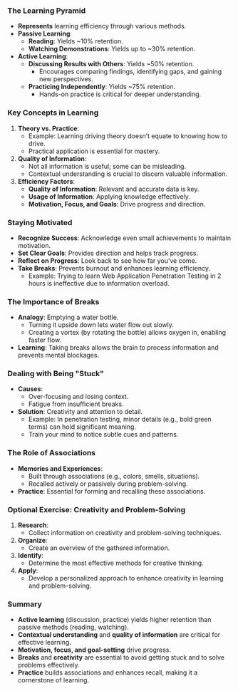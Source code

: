 ### **The Learning Pyramid**
- **Represents** learning efficiency through various methods.
- **Passive Learning**:
  - **Reading**: Yields ~10% retention.
  - **Watching Demonstrations**: Yields up to ~30% retention.
- **Active Learning**:
  - **Discussing Results with Others**: Yields ~50% retention.
    - Encourages comparing findings, identifying gaps, and gaining new perspectives.
  - **Practicing Independently**: Yields ~75% retention.
    - Hands-on practice is critical for deeper understanding.



### **Key Concepts in Learning**
1. **Theory vs. Practice**:
   - Example: Learning driving theory doesn’t equate to knowing how to drive.
   - Practical application is essential for mastery.
2. **Quality of Information**:
   - Not all information is useful; some can be misleading.
   - Contextual understanding is crucial to discern valuable information.
3. **Efficiency Factors**:
   - **Quality of Information**: Relevant and accurate data is key.
   - **Usage of Information**: Applying knowledge effectively.
   - **Motivation, Focus, and Goals**: Drive progress and direction.



### **Staying Motivated**
- **Recognize Success**: Acknowledge even small achievements to maintain motivation.
- **Set Clear Goals**: Provides direction and helps track progress.
- **Reflect on Progress**: Look back to see how far you’ve come.
- **Take Breaks**: Prevents burnout and enhances learning efficiency.
  - Example: Trying to learn Web Application Penetration Testing in 2 hours is ineffective due to information overload.



### **The Importance of Breaks**
- **Analogy**: Emptying a water bottle.
  - Turning it upside down lets water flow out slowly.
  - Creating a vortex (by rotating the bottle) allows oxygen in, enabling faster flow.
- **Learning**: Taking breaks allows the brain to process information and prevents mental blockages.



### **Dealing with Being "Stuck"**
- **Causes**:
  - Over-focusing and losing context.
  - Fatigue from insufficient breaks.
- **Solution**: Creativity and attention to detail.
  - Example: In penetration testing, minor details (e.g., bold green terms) can hold significant meaning.
  - Train your mind to notice subtle cues and patterns.



### **The Role of Associations**
- **Memories and Experiences**:
  - Built through associations (e.g., colors, smells, situations).
  - Recalled actively or passively during problem-solving.
- **Practice**: Essential for forming and recalling these associations.



### **Optional Exercise: Creativity and Problem-Solving**
1. **Research**:
   - Collect information on creativity and problem-solving techniques.
2. **Organize**:
   - Create an overview of the gathered information.
3. **Identify**:
   - Determine the most effective methods for creative thinking.
4. **Apply**:
   - Develop a personalized approach to enhance creativity in learning and problem-solving.



### Summary
- **Active learning** (discussion, practice) yields higher retention than passive methods (reading, watching).
- **Contextual understanding** and **quality of information** are critical for effective learning.
- **Motivation, focus, and goal-setting** drive progress.
- **Breaks** and **creativity** are essential to avoid getting stuck and to solve problems effectively.
- **Practice** builds associations and enhances recall, making it a cornerstone of learning.